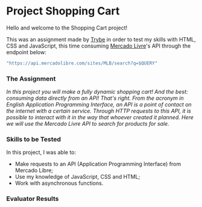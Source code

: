# Project Shopping Cart

Hello and welcome to the Shopping Cart project!

This was an assignment made by [Trybe](www.betrybe.com) in order to test my skills with HTML, CSS and JavaScript, this time consuming [Mercado Livre](www.mercadolivre.com)'s API through the endpoint below:

```javascript
"https://api.mercadolibre.com/sites/MLB/search?q=$QUERY"
```

### The Assignment

*In this project you will make a fully dynamic shopping cart! And the best: consuming data directly from an API! That's right. From the acronym in English Application Programming Interface, an API is a point of contact on the internet with a certain service. Through HTTP requests to this API, it is possible to interact with it in the way that whoever created it planned. Here we will use the Mercado Livre API to search for products for sale.*

### Skills to be Tested

In this project, I was able to:

- Make requests to an API (Application Programming Interface) from Mercado Libre;
- Use my knowledge of JavaScript, CSS and HTML;
- Work with asynchronous functions.

### Evaluator Results

